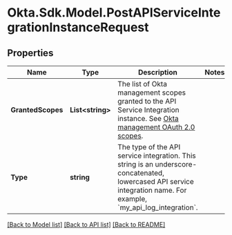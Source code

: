 # Okta.Sdk.Model.PostAPIServiceIntegrationInstanceRequest

## Properties

Name | Type | Description | Notes
------------ | ------------- | ------------- | -------------
**GrantedScopes** | **List&lt;string&gt;** | The list of Okta management scopes granted to the API Service Integration instance. See [Okta management OAuth 2.0 scopes](/oauth2/#okta-admin-management). | 
**Type** | **string** | The type of the API service integration. This string is an underscore-concatenated, lowercased API service integration name. For example, &#x60;my_api_log_integration&#x60;. | 

[[Back to Model list]](../README.md#documentation-for-models) [[Back to API list]](../README.md#documentation-for-api-endpoints) [[Back to README]](../README.md)


